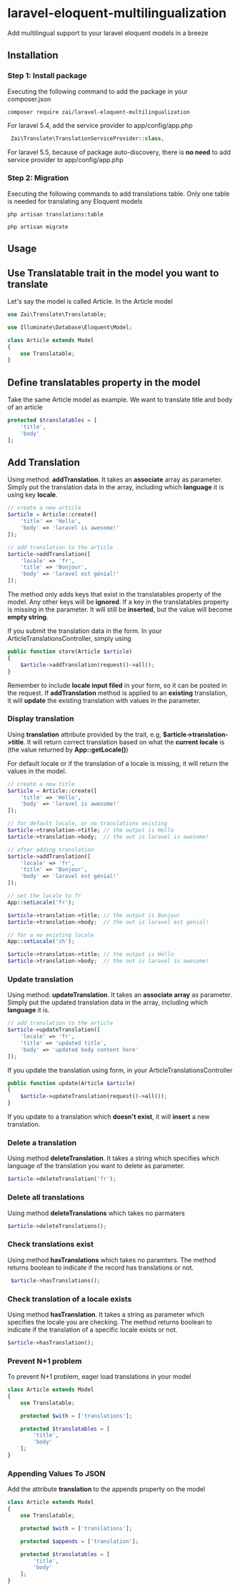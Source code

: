 # laravel-eloquent-multilingualization

Add multilingual support to your laravel eloquent models in a breeze

## Installation

### Step 1: Install package

Executing the following command to add the package in your composer.json

```shell
composer require zai/laravel-eloquent-multilingualization
```

For laravel 5.4, add the service provider to app/config/app.php

```php
 Zai\Translate\TranslationServiceProvider::class,
```

For laravel 5.5, because of package auto-discovery, there is **no need** to add service provider to app/config/app.php

### Step 2: Migration

Executing the following commands to add translations table. Only one table is needed for translating any Eloquent models 

```command
php artisan translations:table

php artisan migrate
```

## Usage

## Use Translatable trait in the model you want to translate

Let's say the model is called Article. In the Article model

``` php
use Zai\Translate\Translatable;

use Illuminate\Database\Eloquent\Model;

class Article extends Model
{
    use Translatable;
}
```

## Define translatables property in the model

Take the same Article model as example. We want to translate title and body of an article

``` php
protected $translatables = [
    'title',
    'body'
];
```

## Add Translation

Using method: **addTranslation**. It takes an **associate** array as parameter. Simply put the translation data in the array, including which **language** it is using key **locale**.

```php
// create a new article
$article = Article::create([
    'title' => 'Hello',
    'body' => 'laravel is awesome!'
]);

// add translation to the article
$article->addTranslation([
    'locale' => 'fr',
    'title' => 'Bonjour',
    'body' => 'laravel est génial!'
]);
```

The method only adds keys that exist in the translatables property of the model. Any other keys will be **ignored**. If a key in the translatables property is missing in the parameter. It will still be **inserted**, but the value will become **empty string**.

If you submit the translation data in the form. In your ArticleTranslationsController, simply using

```php
public function store(Article $article)
{
    $article->addTranslation(request()->all();
}
```

Remember to include **locale input filed** in your form, so it can be posted in the request. If **addTranslation** method is applied to an **existing** translation, it will **update** the existing translation with values in the parameter.

### Display translation

Using **translation** attribute provided by the trait, e.g, **$article->translation->title**.  It will return correct translation based on what the **current locale** is (the value returned by **App::getLocale()**)

For default locale or if the translation of a locale is missing, it will return the values in the model.

```php
// create a new title
$article = Article::create([
    'title' => 'Hello',
    'body' => 'laravel is awesome!'
]);

// for default locale, or no translations existing
$article->translation->title; // the output is Hello
$article->translation->body;  // the out is laravel is awesome!

// after adding translation
$article->addTranslation([
    'locale' => 'fr',
    'title' => 'Bonjour',
    'body' => 'laravel est génial!'
]);

// set the locale to fr
App::setLocale('fr');

$article->translation->title; // the output is Bonjour
$article->translation->body;  // the out is laravel est génial!

// for a no existing locale
App::setLocale('zh');

$article->translation->title; // the output is Hello
$article->translation->body;  // the out is laravel is awesome!
```

### Update translation

Using method: **updateTranslation**. It takes an **associate array** as parameter. Simply put the updated translation data in the array, including which **language** it is.

``` php
// add translation to the article
$article->updateTranslation([
    'locale' => 'fr',
    'title' => 'updated title',
    'body' => 'updated body content here'
]);
```

If you update the translation using form, in your ArticleTranslationsController

```php
public function update(Article $article)
{
    $article->updateTranslation(request()->all());
}
```

If you update to a translation which **doesn't exist**, it will **insert** a new translation.

### Delete a translation

Using method **deleteTranslation**. It takes a string which specifies which language of the translation you want to delete as parameter.

```php
$article->deleteTranslation('fr');
```

### Delete all translations

Using method **deleteTranslations** which takes no parmaters

```php
$article->deleteTranslations();
```

### Check translations exist

Using method **hasTranslations** which takes no paramters. The method returns boolean to indicate if the record has translations or not.

```php
 $article->hasTranslations();
```

### Check translation of a locale exists

Using method **hasTranslation**. It takes a string as parameter which specifies the locale you are checking. The method returns boolean to indicate if the translation of a specific locale exists or not.

```php
$article->hasTranslation();
```

### Prevent N+1 problem

To prevent N+1 problem, eager load translations in your model

```php
class Article extends Model
{
    use Translatable;

    protected $with = ['translations'];

    protected $translatables = [
        'title',
        'body'
    ];
}
```

### Appending Values To JSON

Add the attribute **translation** to the appends property on the model

```php
class Article extends Model
{
    use Translatable;

    protected $with = ['translations'];

    protected $appends = ['translation'];

    protected $translatables = [
        'title',
        'body'
    ];
}
```
